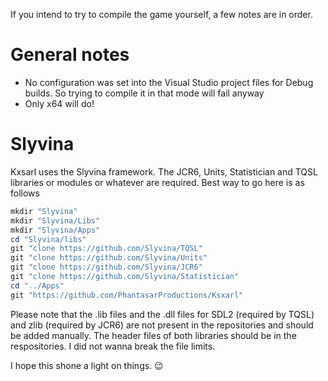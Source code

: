 If you intend to try to compile the game yourself, a few notes are in order.

# General notes

- No configuration was set into the Visual Studio project files for Debug builds. So trying to compile it in that mode will fail anyway
- Only x64 will do!

# Slyvina

Kxsarl uses the Slyvina framework. The JCR6, Units, Statistician and TQSL libraries or modules or whatever are required. Best way to go here is as follows
~~~powershell
mkdir "Slyvina"
mkdir "Slyvina/Libs"
mkdir "Slyvina/Apps"
cd "Slyvina/libs" 
git "clone https://github.com/Slyvina/TQSL"
git "clone https://github.com/Slyvina/Units"
git "clone https://github.com/Slyvina/JCR6"
git "clone https://github.com/Slyvina/Statistician"
cd "../Apps"
git "https://github.com/PhantasarProductions/Ksxarl"
~~~

Please note that the .lib files and the .dll files for SDL2 (required by TQSL) and zlib (required by JCR6) are not present in the repositories and should be added manually. The header files of both libraries should be in the respositories. I did not wanna break the file limits.

I hope this shone a light on things. 😉
